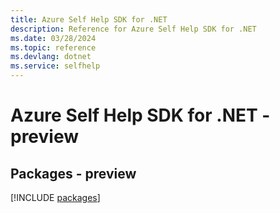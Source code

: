 ```yaml
---
title: Azure Self Help SDK for .NET
description: Reference for Azure Self Help SDK for .NET
ms.date: 03/28/2024
ms.topic: reference
ms.devlang: dotnet
ms.service: selfhelp
---
```

# Azure Self Help SDK for .NET - preview
## Packages - preview
[!INCLUDE [packages](self-help-index.md)]